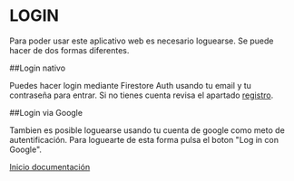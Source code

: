 # LOGIN

Para poder usar este aplicativo web es necesario loguearse. Se puede hacer de dos formas diferentes.

##Login nativo

Puedes hacer login mediante Firestore Auth usando tu email y tu contraseña para entrar. Si no tienes cuenta revisa el apartado [registro](registro.md).

##Login via Google

Tambien es posible loguearse usando tu cuenta de google como meto de autentificación. Para loguearte de esta forma pulsa el boton "Log in con Google".


[Inicio documentación](../README.md)
